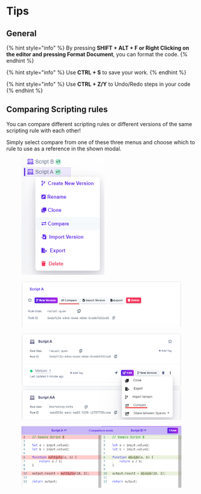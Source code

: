 # Tips

## General

{% hint style="info" %}
By pressing **SHIFT + ALT + F or Right Clicking on the editor and pressing Format Document**, you can format the code.
{% endhint %}

{% hint style="info" %}
Use **CTRL + S** to save your work.
{% endhint %}

{% hint style="info" %}
Use **CTRL + Z/Y** to Undo/Redo steps in your code
{% endhint %}

## Comparing Scripting rules

You can compare different scripting rules or different versions of the same scripting rule with each other!

Simply select compare from one of these three menus and choose which to rule to use as a reference in the shown modal.

<figure><img src="../.gitbook/assets/image (7) (1).png" alt=""><figcaption></figcaption></figure>

<figure><img src="../.gitbook/assets/image (4) (1).png" alt=""><figcaption></figcaption></figure>

<figure><img src="../.gitbook/assets/image (6) (1).png" alt=""><figcaption></figcaption></figure>

<figure><img src="../.gitbook/assets/image (1) (2).png" alt=""><figcaption></figcaption></figure>
